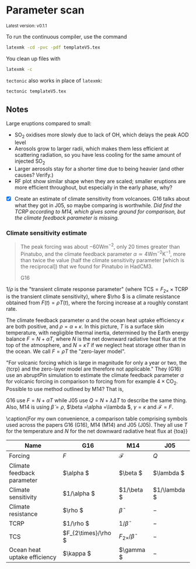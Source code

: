 # Parameter scan

<sup>Latest version: v0.1.1</sup> <!-- x-release-please-version -->

To run the continuous compiler, use the command

```bash
latexmk -cd -pvc -pdf templateV5.tex
```

You clean up files with

```bash
latexmk -c
```

`tectonic` also works in place of `latexmk`:

```bash
tectonic templateV5.tex
```

## Notes

Large eruptions compared to small:

- $\mathrm{SO_2}$ oxidises more slowly due to lack of OH, which delays the peak AOD
  level
- Aerosols grow to larger radii, which makes them less efficient at scattering
  radiation, so you have less cooling for the same amount of injected $\mathrm{SO_2}$
- Larger aerosols stay for a shorter time due to being heavier (and other causes?
  Verify.)
- RF plot show similar shape when they are scaled; smaller eruptions are more efficient
  throughout, but especially in the early phase, why?

- [x] Create an estimate of climate sensitivity from volcanoes. G16 talks about what
      they got in J05, so maybe comparing is worthwhile. _Did find the TCRP according to
      M14, which gives some ground for comparison, but the climate feedback parameter is
      missing._

### Climate sensitivity estimate

> The peak forcing was about $-60\mathrm{Wm^{-2}}$, only $20$ times greater than
> Pinatubo, and the climate feedback parameter $\alpha \simeq 4\mathrm{Wm^{-2}K^{-1}}$,
> more than twice the value (half the climate sensitivity parameter [which is the
> reciprocal]) that we found for Pinatubo in HadCM3.
>
> G16

$1/\rho$ is the "transient climate response parameter" (where
$\mathrm{TCS}=F_{2\times}\times \mathrm{TCRP}$ is the transient climate sensitivity),
where $\rho $ is a climate resistance obtained from $F(t)=\rho T(t)$, where the forcing
increase at a roughly constant rate.

The climate feedback parameter $\alpha$ and the ocean heat uptake efficiency $\kappa$
are both positive, and $\rho =\alpha +\kappa$. In this picture, $T$ is a surface skin
temperature, with negligible thermal inertia, determined by the Earth energy balance
$F=N+\alpha T$, where $N$ is the net downward radiative heat flux at the top of the
atmosphere, and $N=\kappa T$ if we neglect heat storage other than in the ocean. We call
$F=\rho T$ the "zero-layer model".

"For volcanic forcing which is large in magnitude for only a year or two, the {tcrp} and
the zero-layer model are therefore not applicable." They (G16) use an abruptPin
simulation to estimate the climate feedback parameter $\alpha$ for volcanic forcing in
comparison to forcing from for example $4\times \mathrm{CO_2}$. Possible to use method
outlined by M14? That is,

G16 use $F=N+\alpha T$ while J05 use $Q=N+\lambda \Delta T$ to describe the same thing.
Also, M14 is using $\tilde{\beta}=\rho$, $\beta =\alpha =\lambda $, $\gamma =\kappa$ and
$\mathcal{F}=F$.

\caption{For my own convenience, a comparison table comprising symbols used across the
papers G16 (G16), M14 (M14) and J05 (J05). They all use $T$ for the temperature and $N$
for the net downward radiative heat flux at {toa}}

| Name                         | G16                 | M14                          | J05          |
| ---------------------------- | ------------------- | ---------------------------- | ------------ |
| Forcing                      | $F$                 | $\mathcal{F}$                | $Q$          |
| Climate feedback parameter   | $\alpha $           | $\beta $                     | $\lambda $   |
| Climate sensitivity          | $1/\alpha $         | $1/\beta $                   | $1/\lambda $ |
| Climate resistance           | $\rho $             | $\tilde{\beta }$             | $-$          |
| TCRP                         | $1/\rho $           | $1/\tilde{\beta }$           | $-$          |
| TCS                          | $F_{2\times}/\rho $ | $F_{2\times}/\tilde{\beta }$ | $-$          |
| Ocean heat uptake efficiency | $\kappa $           | $\gamma $                    | $-$          |
